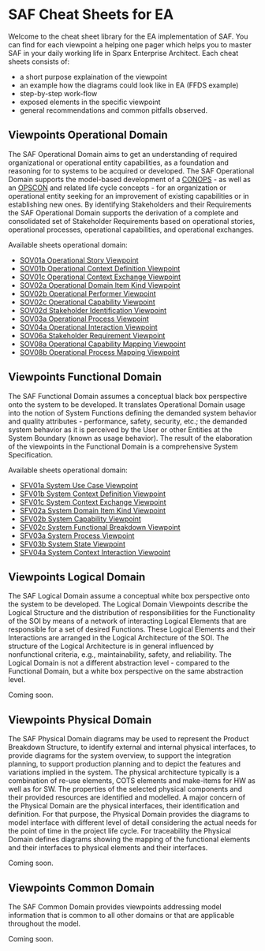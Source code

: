 # SAF Cheat Sheets for EA

Welcome to the cheat sheet library for the EA implementation of SAF. You can find for each viewpoint a helping one pager which helps you to master SAF in your daily working life in Sparx Enterprise Architect.
Each cheat sheets consists of:
* a short purpose explaination of the viewpoint
* an example how the diagrams could look like in EA (FFDS example)
* step-by-step work-flow
* exposed elements in the specific viewpoint
* general recommendations and common pitfalls observed.

## Viewpoints Operational Domain

The SAF Operational Domain aims to get an understanding of required organizational or operational entity capabilities, as a foundation and reasoning for to systems to be acquired or developed. The SAF Operational Domain supports the model-based development of a [CONOPS](https://www.sebokwiki.org/wiki/Concept_of_Operations_(ConOps)_(glossary)) - as well as an [OPSCON](https://www.sebokwiki.org/wiki/Business_or_Mission_Analysis) and related life cycle concepts - for an organization or operational entity seeking for an improvement of existing capabilities or in establishing new ones. By identifying Stakeholders and their Requirements the SAF Operational Domain supports the derivation of a complete and consolidated set of Stakeholder Requirements based on operational stories, operational processes, operational capabilities, and operational exchanges.

Available sheets operational domain:
* [SOV01a Operational Story Viewpoint](CheatSheets/Operational-Story-Viewpoint.md)
* [SOV01b Operational Context Definition Viewpoint](CheatSheets/Operational-Context-Definition-Viewpoint.md)
* [SOV01c Operational Context Exchange Viewpoint](CheatSheets/Operational-Context-Exchange-Viewpoint.md)
* [SOV02a Operational Domain Item Kind Viewpoint](CheatSheets/Operational-Domain-Item-Kind-Viewpoint.md)
* [SOV02b Operational Performer Viewpoint](CheatSheets/Operational-Performer-Viewpoint.md)
* [SOV02c Operational Capability Viewpoint](CheatSheets/Operational-Capability-Viewpoint.md)
* [SOV02d Stakeholder Identification Viewpoint](CheatSheets/Stakeholder-Identification-Viewpoint.md)
* [SOV03a Operational Process Viewpoint](CheatSheets/Operational-Process-Viewpoint.md)
* [SOV04a Operational Interaction Viewpoint](CheatSheets/Operational-Interaction-Viewpoint.md)
* [SOV06a Stakeholder Requirement Viewpoint](CheatSheets/Stakeholder-Requirements-Viewpoint.md)
* [SOV08a Operational Capability Mapping Viewpoint](CheatSheets/Operational-Capability-Mapping-Viewpoint.md)
* [SOV08b Operational Process Mapping Viewpoint](CheatSheets/Operational-Process-Mapping-Viewpoint.md)

## Viewpoints Functional Domain

The SAF Functional Domain assumes a conceptual black box perspective onto the system to be developed. It translates Operational Domain usage into the notion of System Functions defining the demanded system behavior and quality attributes - performance, safety, security, etc.; the demanded system behavior as it is perceived by the User or other Entities at the System Boundary (known as usage behavior). The result of the elaboration of the viewpoints in the Functional Domain is a comprehensive System Specification.

Available sheets operational domain:
* [SFV01a System Use Case Viewpoint](CheatSheets/System-Use-Case-Viewpoint.md)
* [SFV01b System Context Definition Viewpoint](CheatSheets/System-Context-Definition-Viewpoint.md)
* [SFV01c System Context Exchange Viewpoint](CheatSheets/System-Context-Exchange-Viewpoint.md)
* [SFV02a System Domain Item Kind Viewpoint](CheatSheets/System-Domain-Item-Kind-Viewpoint.md)
* [SFV02b System Capability Viewpoint](CheatSheets/System-Capability-Viewpoint.md)
* [SFV02c System Functional Breakdown Viewpoint](CheatSheets/System-Functional-Breakdown-Viewpoint.md)
* [SFV03a System Process Viewpoint](CheatSheets/System-Process-Viewpoint.md)
* [SFV03b System State Viewpoint](CheatSheets/System-State-Viewpoint.md)
* [SFV04a System Context Interaction Viewpoint](CheatSheets/System-Context-Interaction-Viewpoint.md)

## Viewpoints Logical Domain

The SAF Logical Domain assume a conceptual white box perspective onto the system to be developed. The Logical Domain Viewpoints describe the Logical Structure and the distribution of responsibilities for the Functionality of the SOI by means of a network of interacting Logical Elements that are responsible for a set of desired Functions. These Logical Elements and their Interactions are arranged in the Logical Architecture of the SOI. The structure of the Logical Architecture is in general influenced by nonfunctional criteria, e.g., maintainability, safety, and reliability. The Logical Domain is not a different abstraction level - compared to the Functional Domain, but a white box perspective on the same abstraction level.

Coming soon.

## Viewpoints Physical Domain

The SAF Physical Domain diagrams may be used to represent the Product Breakdown Structure, to identify external and internal physical interfaces, to provide diagrams for the system overview, to support the integration planning, to support production planning and to depict the features and variations implied in the system. The physical architecture typically is a combination of re-use elements, COTS elements and make-items for HW as well as for SW. The properties of the selected physical components and their provided resources are identified and modelled. A major concern of the Physical Domain are the physical interfaces, their identification and definition. For that purpose, the Physical Domain provides the diagrams to model interface with different level of detail considering the actual needs for the point of time in the project life cycle. For traceability the Physical Domain defines diagrams showing the mapping of the functional elements and their interfaces to physical elements and their interfaces.

Coming soon.

## Viewpoints Common Domain

The SAF Common Domain provides viewpoints addressing model information that is common to all other domains or that are applicable throughout the model.

Coming soon.
